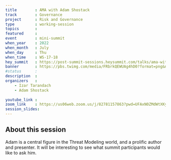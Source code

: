```yaml
---
title        : AMA with Adam Shostack
track        : Governance
project      : Risk and Governance
type         : working-session
topics       : 
featured     :
event        : mini-summit
when_year    : 2022
when_month   : July
when_day     : Thu
when_time    : WS-17-18
hey_summit   : https://post-summit-sessions.heysummit.com/talks/ama-with-adam-shostack/
banner       : https://pbs.twimg.com/media/FRbrkQEWUAg4hD0?format=png&name=small
#status      : 
description  :
organizers   :
    - Izar Tarandach
    - Adam Shostack
   
youtube_link : 
zoom_link    : https://us06web.zoom.us/j/82781157863?pwd=UFAxN0ZMdWtXKysvQ29HQkxQVDkwUT09
session_slides:
---
```




## About this session
Adam is a central figure in the Threat Modeling world, and a prolific author and presenter. It will be interesting to see what summit participants would like to ask him.
